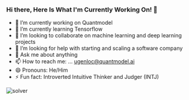 ### Hi there, Here Is What I'm Currently Working On! 👋

- 🔭 I’m currently working on Quantmodel
- 🌱 I’m currently learning Tensorflow 
- 👯 I’m looking to collaborate on machine learning and deep learning projects
- 🤔 I’m looking for help with starting and scaling a software company
- 💬 Ask me about anything
- 📫 How to reach me: ... ugenloc@quantmodel.ai
- 😄 Pronouns: He/Him
- ⚡ Fun fact: Introverted Intuitive Thinker and Judger (INTJ)

	
![solver](https://user-images.githubusercontent.com/41567741/166131654-3af55225-f9f0-4892-a9e4-921f9f4af072.png)
